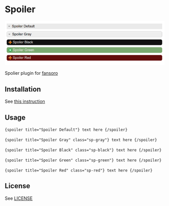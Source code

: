 # Spoiler

![Spoiler](screenshot.png)

Spolier plugin for [fansoro](https://github.com/fansoro/fansoro)

## Installation
See [this instruction](http://fansoro.org/documentation/plugins/plugins-installation)

## Usage
```
{spoiler title="Spoiler Default"} text here {/spoiler}

{spoiler title="Spoiler Gray" class="sp-gray"} text here {/spoiler}

{spoiler title="Spoiler Black" class="sp-black"} text here {/spoiler}

{spoiler title="Spoiler Green" class="sp-green"} text here {/spoiler}

{spoiler title="Spoiler Red" class="sp-red"} text here {/spoiler}
```

## License
See [LICENSE](https://github.com/fansoro/fansoro-plugin-spolier/blob/master/LICENSE)
